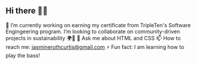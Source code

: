 ## Hi there 👋🏽

🔭 I’m currently working on earning my certificate from TripleTen's Software Engingeering program. I’m looking to collaborate on community-driven projects in sustainability 🌍🌱
💬 Ask me about HTML and CSS
📫 How to reach me: jasmineruthcurtis@gmail.com
⚡ Fun fact: I am learning how to play the bass!
